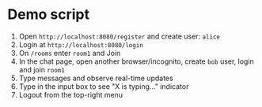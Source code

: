 # Demo script

1. Open `http://localhost:8080/register` and create user: `alice`
2. Login at `http://localhost:8080/login`
3. On `/rooms` enter `room1` and Join
4. In the chat page, open another browser/incognito, create `bob` user, login and join `room1`
5. Type messages and observe real-time updates
6. Type in the input box to see "X is typing..." indicator
7. Logout from the top-right menu

